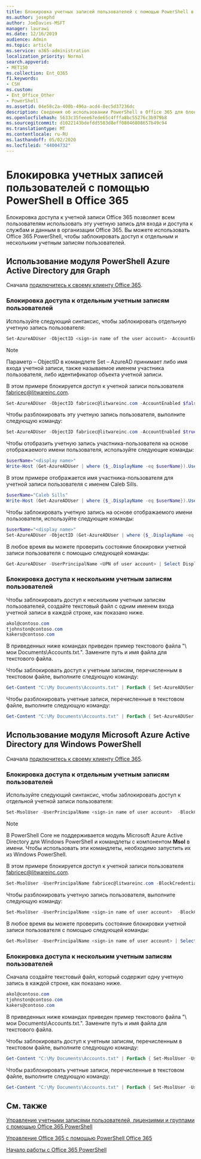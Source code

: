 ```yaml
---
title: Блокировка учетных записей пользователей с помощью PowerShell в Office 365
ms.author: josephd
author: JoeDavies-MSFT
manager: laurawi
ms.date: 12/16/2019
audience: Admin
ms.topic: article
ms.service: o365-administration
localization_priority: Normal
search.appverid:
- MET150
ms.collection: Ent_O365
f1.keywords:
- CSH
ms.custom:
- Ent_Office_Other
- PowerShell
ms.assetid: 04e58c2a-400b-496a-acd4-8ec5d37236dc
description: Сведения об использовании PowerShell в Office 365 для блокировки и разблокировки доступа к учетным записям Office 365.
ms.openlocfilehash: 5633c35feee67ede65c4fffa8bc55276c3b979b8
ms.sourcegitcommit: d1022143bdefdd5583d8eff08046808657b49c94
ms.translationtype: MT
ms.contentlocale: ru-RU
ms.lasthandoff: 05/02/2020
ms.locfileid: "44004732"
---
```

# <a name="block-user-accounts-with-office-365-powershell"></a>Блокировка учетных записей пользователей с помощью PowerShell в Office 365

Блокировка доступа к учетной записи Office 365 позволяет всем пользователям использовать эту учетную запись для входа и доступа к службам и данным в организации Office 365. Вы можете использовать Office 365 PowerShell, чтобы заблокировать доступ к отдельным и нескольким учетным записям пользователей.

## <a name="use-the-azure-active-directory-powershell-for-graph-module"></a>Использование модуля PowerShell Azure Active Directory для Graph

Сначала [подключитесь к своему клиенту Office 365](connect-to-office-365-powershell.md#connect-with-the-azure-active-directory-powershell-for-graph-module).
 
### <a name="block-access-to-individual-user-accounts"></a>Блокировка доступа к отдельным учетным записям пользователей

Используйте следующий синтаксис, чтобы заблокировать отдельную учетную запись пользователя:
  
```powershell
Set-AzureADUser -ObjectID <sign-in name of the user account> -AccountEnabled $false
```

> [!NOTE]
> Параметр – ObjectID в командлете Set – AzureAD принимает либо имя входа учетной записи, также называемое именем участника пользователя, либо идентификатор объекта учетной записи. 
  
В этом примере блокируется доступ к учетной записи пользователя fabricec@litwareinc.com.
  
```powershell
Set-AzureADUser -ObjectID fabricec@litwareinc.com -AccountEnabled $false
```

Чтобы разблокировать эту учетную запись пользователя, выполните следующую команду:
  
```powershell
Set-AzureADUser -ObjectID fabricec@litwareinc.com -AccountEnabled $true
```

Чтобы отобразить учетную запись участника-пользователя на основе отображаемого имени пользователя, используйте следующие команды:
  
```powershell
$userName="<display name>"
Write-Host (Get-AzureADUser | where {$_.DisplayName -eq $userName}).UserPrincipalName

```

В этом примере отображается имя участника-пользователя для учетной записи пользователя с именем Caleb Sills.
  
```powershell
$userName="Caleb Sills"
Write-Host (Get-AzureADUser | where {$_.DisplayName -eq $userName}).UserPrincipalName
```

Чтобы заблокировать учетную запись на основе отображаемого имени пользователя, используйте следующие команды:
  
```powershell
$userName="<display name>"
Set-AzureADUser -ObjectID (Get-AzureADUser | where {$_.DisplayName -eq $userName}).UserPrincipalName -AccountEnabled $false

```

В любое время вы можете проверить состояние блокировки учетной записи пользователя с помощью следующей команды:
  
```powershell
Get-AzureADUser -UserPrincipalName <UPN of user account> | Select DisplayName,AccountEnabled
```

### <a name="block-access-to-multiple-user-accounts"></a>Блокировка доступа к нескольким учетным записям пользователей

Чтобы заблокировать доступ к нескольким учетным записям пользователей, создайте текстовый файл с одним именем входа учетной записи в каждой строке, как показано ниже.
    
  ```powershell
akol@contoso.com
tjohnston@contoso.com
kakers@contoso.com
  ```

В приведенных ниже командах приведен пример текстового файла "\ мои Documents\Accounts.txt.". Замените путь и имя файла для текстового файла.
  
Чтобы заблокировать доступ к учетным записям, перечисленным в текстовом файле, выполните следующую команду:
    
```powershell
Get-Content "C:\My Documents\Accounts.txt" | ForEach { Set-AzureADUSer -ObjectID $_ -AccountEnabled $false }
```

Чтобы разблокировать учетные записи, перечисленные в текстовом файле, выполните следующую команду:
    
```powershell
Get-Content "C:\My Documents\Accounts.txt" | ForEach { Set-AzureADUSer -ObjectID $_ -AccountEnabled $true }
```

## <a name="use-the-microsoft-azure-active-directory-module-for-windows-powershell"></a>Использование модуля Microsoft Azure Active Directory для Windows PowerShell

Сначала [подключитесь к своему клиенту Office 365](connect-to-office-365-powershell.md#connect-with-the-microsoft-azure-active-directory-module-for-windows-powershell).
    
### <a name="block-access-to-individual-user-accounts"></a>Блокировка доступа к отдельным учетным записям пользователей

Используйте следующий синтаксис, чтобы заблокировать доступ к отдельной учетной записи пользователя:
  
```powershell
Set-MsolUser -UserPrincipalName <sign-in name of user account>  -BlockCredential $true
```

>[!Note]
>В PowerShell Core не поддерживается модуль Microsoft Azure Active Directory для Windows PowerShell и командлеты с компонентом **Msol** в имени. Чтобы использовать эти командлеты, необходимо запустить их из Windows PowerShell.
>

В этом примере блокируется доступ к учетной записи пользователя fabricec@litwareinc.com.
  
```powershell
Set-MsolUser -UserPrincipalName fabricec@litwareinc.com -BlockCredential $true
```

Чтобы разблокировать учетную запись пользователя, выполните следующую команду:
  
```powershell
Set-MsolUser -UserPrincipalName <sign-in name of user account>  -BlockCredential $false
```

В любое время вы можете проверить состояние блокировки учетной записи пользователя с помощью следующей команды:
  
```powershell
Get-MsolUser -UserPrincipalName <sign-in name of user account> | Select DisplayName,BlockCredential
```

### <a name="block-access-to-multiple-user-accounts"></a>Блокировка доступа к нескольким учетным записям пользователей

Сначала создайте текстовый файл, который содержит одну учетную запись в каждой строке, как показано ниже.
    
```powershell
akol@contoso.com
tjohnston@contoso.com
kakers@contoso.com
```

В приведенных ниже командах приведен пример текстового файла "\ мои Documents\Accounts.txt.". Замените путь и имя файла для текстового файла.
    
Чтобы заблокировать доступ к учетным записям, перечисленным в текстовом файле, выполните следующую команду:
    
  ```powershell
  Get-Content "C:\My Documents\Accounts.txt" | ForEach { Set-MsolUser -UserPrincipalName $_ -BlockCredential $true }
  ```
Чтобы разблокировать учетные записи, перечисленные в текстовом файле, выполните следующую команду:
    
  ```powershell
  Get-Content "C:\My Documents\Accounts.txt" | ForEach { Set-MsolUser -UserPrincipalName $_ -BlockCredential $false }
  ```

## <a name="see-also"></a>См. также

[Управление учетными записями пользователей, лицензиями и группами с помощью Office 365 PowerShell](manage-user-accounts-and-licenses-with-office-365-powershell.md)
  
[Управление Office 365 с помощью PowerShell Office 365](manage-office-365-with-office-365-powershell.md)
  
[Начало работы с Office 365 PowerShell](getting-started-with-office-365-powershell.md)
